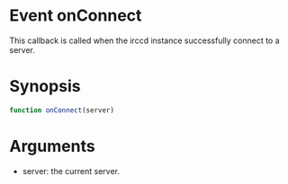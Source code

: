 # Event onConnect

This callback is called when the irccd instance successfully connect to a
server.

# Synopsis

```javascript
function onConnect(server)
```

# Arguments

- server: the current server.
